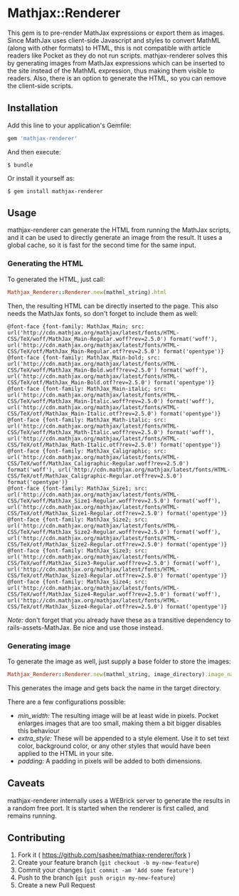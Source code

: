 # Mathjax::Renderer

This gem is to pre-render MathJax expressions or export them as images. Since MathJax uses client-side
Javascript and styles to convert MathML (along with other formats) to HTML, this is not compatible
with article readers like Pocket as they do not run scripts. mathjax-renderer solves this by
generating images from MathJax expressions which can be inserted to the site instead of the MathML
expression, thus making them visible to readers. Also, there is an option to generate the HTML,
so you can remove the client-side scripts.

## Installation

Add this line to your application's Gemfile:

```ruby
gem 'mathjax-renderer'
```

And then execute:

    $ bundle

Or install it yourself as:

    $ gem install mathjax-renderer

## Usage

mathjax-renderer can generate the HTML from running the MathJax scripts, and it can be used to directly
generate an image from the result. It uses a global cache, so it is fast for the second time for the
same input.

### Generating the HTML

To generated the HTML, just call:

```ruby
Mathjax_Renderer::Renderer.new(mathml_string).html
```

Then, the resulting HTML can be directly inserted to the page. This also needs the MathJax fonts, so
don't forget to include them as well:

```
@font-face {font-family: MathJax_Main; src: url('http://cdn.mathjax.org/mathjax/latest/fonts/HTML-CSS/TeX/woff/MathJax_Main-Regular.woff?rev=2.5.0') format('woff'), url('http://cdn.mathjax.org/mathjax/latest/fonts/HTML-CSS/TeX/otf/MathJax_Main-Regular.otf?rev=2.5.0') format('opentype')}
@font-face {font-family: MathJax_Main-bold; src: url('http://cdn.mathjax.org/mathjax/latest/fonts/HTML-CSS/TeX/woff/MathJax_Main-Bold.woff?rev=2.5.0') format('woff'), url('http://cdn.mathjax.org/mathjax/latest/fonts/HTML-CSS/TeX/otf/MathJax_Main-Bold.otf?rev=2.5.0') format('opentype')}
@font-face {font-family: MathJax_Main-italic; src: url('http://cdn.mathjax.org/mathjax/latest/fonts/HTML-CSS/TeX/woff/MathJax_Main-Italic.woff?rev=2.5.0') format('woff'), url('http://cdn.mathjax.org/mathjax/latest/fonts/HTML-CSS/TeX/otf/MathJax_Main-Italic.otf?rev=2.5.0') format('opentype')}
@font-face {font-family: MathJax_Math-italic; src: url('http://cdn.mathjax.org/mathjax/latest/fonts/HTML-CSS/TeX/woff/MathJax_Math-Italic.woff?rev=2.5.0') format('woff'), url('http://cdn.mathjax.org/mathjax/latest/fonts/HTML-CSS/TeX/otf/MathJax_Math-Italic.otf?rev=2.5.0') format('opentype')}
@font-face {font-family: MathJax_Caligraphic; src: url('http://cdn.mathjax.org/mathjax/latest/fonts/HTML-CSS/TeX/woff/MathJax_Caligraphic-Regular.woff?rev=2.5.0') format('woff'), url('http://cdn.mathjax.org/mathjax/latest/fonts/HTML-CSS/TeX/otf/MathJax_Caligraphic-Regular.otf?rev=2.5.0') format('opentype')}
@font-face {font-family: MathJax_Size1; src: url('http://cdn.mathjax.org/mathjax/latest/fonts/HTML-CSS/TeX/woff/MathJax_Size1-Regular.woff?rev=2.5.0') format('woff'), url('http://cdn.mathjax.org/mathjax/latest/fonts/HTML-CSS/TeX/otf/MathJax_Size1-Regular.otf?rev=2.5.0') format('opentype')}
@font-face {font-family: MathJax_Size2; src: url('http://cdn.mathjax.org/mathjax/latest/fonts/HTML-CSS/TeX/woff/MathJax_Size2-Regular.woff?rev=2.5.0') format('woff'), url('http://cdn.mathjax.org/mathjax/latest/fonts/HTML-CSS/TeX/otf/MathJax_Size2-Regular.otf?rev=2.5.0') format('opentype')}
@font-face {font-family: MathJax_Size3; src: url('http://cdn.mathjax.org/mathjax/latest/fonts/HTML-CSS/TeX/woff/MathJax_Size3-Regular.woff?rev=2.5.0') format('woff'), url('http://cdn.mathjax.org/mathjax/latest/fonts/HTML-CSS/TeX/otf/MathJax_Size3-Regular.otf?rev=2.5.0') format('opentype')}
@font-face {font-family: MathJax_Size4; src: url('http://cdn.mathjax.org/mathjax/latest/fonts/HTML-CSS/TeX/woff/MathJax_Size4-Regular.woff?rev=2.5.0') format('woff'), url('http://cdn.mathjax.org/mathjax/latest/fonts/HTML-CSS/TeX/otf/MathJax_Size4-Regular.otf?rev=2.5.0') format('opentype')}
```

_Note:_ don't forget that you already have these as a transitive dependency to rails-assets-MathJax.
Be nice and use those instead.

### Generating image

To generate the image as well, just supply a base folder to store the images:

```ruby
Mathjax_Renderer::Renderer.new(mathml_string, image_directory).image_name
```

This generates the image and gets back the name in the target directory.

There are a few configurations possible:

* *min_width:* The resulting image will be at least wide in pixels. Pocket enlarges images that are too small,
making them a bit bigger disables this behaviour
* *extra_style:* These will be appended to a style element. Use it to set text color, background color,
or any other styles that would have been applied to the HTML in your site.
* *padding:* A padding in pixels will be added to both dimensions.

## Caveats

mathjax-renderer internally uses a WEBrick server to generate the results in a random free port. It is
started when the renderer is first called, and remains running.

## Contributing

1. Fork it ( https://github.com/sashee/mathjax-renderer/fork )
2. Create your feature branch (`git checkout -b my-new-feature`)
3. Commit your changes (`git commit -am 'Add some feature'`)
4. Push to the branch (`git push origin my-new-feature`)
5. Create a new Pull Request
